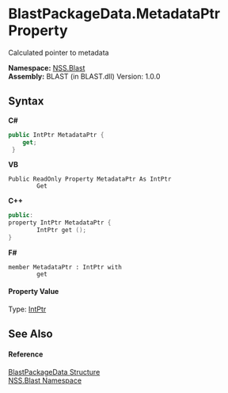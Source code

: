 # BlastPackageData.MetadataPtr Property 
 

Calculated pointer to metadata

**Namespace:**&nbsp;<a href="88b55311-4a89-0894-e27a-e157e443c7f7.md">NSS.Blast</a><br />**Assembly:**&nbsp;BLAST (in BLAST.dll) Version: 1.0.0

## Syntax

**C#**<br />
``` C#
public IntPtr MetadataPtr {
	get;
 }
```

**VB**<br />
``` VB
Public ReadOnly Property MetadataPtr As IntPtr
		Get
```

**C++**<br />
``` C++
public:
property IntPtr MetadataPtr {
		IntPtr get ();
}
```

**F#**<br />
``` F#
member MetadataPtr : IntPtr with 
		get

```


#### Property Value
Type: <a href="https://docs.microsoft.com/dotnet/api/system.intptr" target="_blank" rel="noopener noreferrer">IntPtr</a>

## See Also


#### Reference
<a href="08d36c75-b5dc-8eaf-5936-daa952653fa2.md">BlastPackageData Structure</a><br /><a href="88b55311-4a89-0894-e27a-e157e443c7f7.md">NSS.Blast Namespace</a><br />